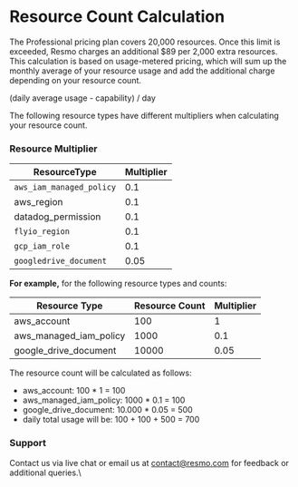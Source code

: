# Resource Count Calculation

The Professional pricing plan covers 20,000 resources. Once this limit is exceeded, Resmo charges an additional $89 per 2,000 extra resources. This calculation is based on usage-metered pricing, which will sum up the monthly average of your resource usage and add the additional charge depending on your resource count.

(daily average usage - capability) / day

The following resource types have different multipliers when calculating your resource count.

### Resource Multiplier

| **ResourceType**         | **Multiplier** |
| ------------------------ | -------------- |
| `aws_iam_managed_policy` | 0.1            |
| aws\_region              | 0.1            |
| datadog\_permission      | 0.1            |
| `flyio_region`           | 0.1            |
| `gcp_iam_role`           | 0.1            |
| `googledrive_document`   | 0.05           |

**For example,** for the following resource types and counts:

| **Resource Type**         | **Resource Count** | **Multiplier** |
| ------------------------- | ------------------ | -------------- |
| aws\_account              | 100                | 1              |
| aws\_managed\_iam\_policy | 1000               | 0.1            |
| google\_drive\_document   | 10000              | 0.05           |

The resource count will be calculated as follows:

* aws\_account: 100 \* 1 = 100
* aws\_managed\_iam\_policy: 1000 \* 0.1 = 100
* google\_drive\_document: 10.000 \* 0.05 = 500
* daily total usage will be: 100 + 100 + 500 = 700

### Support

Contact us via live chat or email us at contact@resmo.com for feedback or additional queries.\
